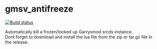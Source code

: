 # gmsv_antifreeze
[![Build status](https://ci.appveyor.com/api/projects/status/2o3hieuy8rybcc73?svg=true)](https://ci.appveyor.com/project/storm37000/gmsv-antifreeze)

 Automatically kill a frozen/locked up Garrysmod srcds instance. <br>
 Dont forget to download and install the lua file from the zip or tar.gz file in the release.

